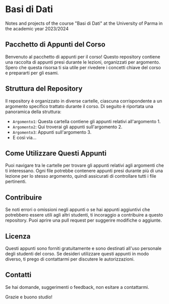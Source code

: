 # Basi di Dati
 Notes and projects of the course "Basi di Dati" at the University of Parma in the academic year 2023/2024

## Pacchetto di Appunti del Corso

Benvenuto al pacchetto di appunti per il corso! Questo repository contiene una raccolta di appunti presi durante le lezioni, organizzati per argomento. Spero che questa risorsa ti sia utile per rivedere i concetti chiave del corso e prepararti per gli esami.

## Struttura del Repository

Il repository è organizzato in diverse cartelle, ciascuna corrispondente a un argomento specifico trattato durante il corso. Di seguito è riportata una panoramica della struttura:

- `Argomento1`: Questa cartella contiene gli appunti relativi all'argomento 1.
- `Argomento2`: Qui troverai gli appunti sull'argomento 2.
- `Argomento3`: Appunti sull'argomento 3.
- E così via...

## Come Utilizzare Questi Appunti

Puoi navigare tra le cartelle per trovare gli appunti relativi agli argomenti che ti interessano. Ogni file potrebbe contenere appunti presi durante più di una lezione per lo stesso argomento, quindi assicurati di controllare tutti i file pertinenti.

## Contribuire

Se noti errori o omissioni negli appunti o se hai appunti aggiuntivi che potrebbero essere utili agli altri studenti, ti incoraggio a contribuire a questo repository. Puoi aprire una pull request per suggerire modifiche o aggiunte.

## Licenza

Questi appunti sono forniti gratuitamente e sono destinati all'uso personale degli studenti del corso. Se desideri utilizzare questi appunti in modo diverso, ti prego di contattarmi per discutere le autorizzazioni.

## Contatti

Se hai domande, suggerimenti o feedback, non esitare a contattarmi.

Grazie e buono studio!